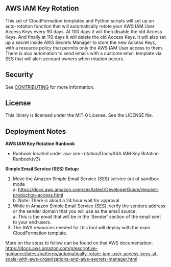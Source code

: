 ## AWS IAM Key Rotation
This set of CloudFormation templates and Python scripts will set up an auto-rotation function that will automatically rotate your AWS IAM User Access Keys every 90 days. At 100 days it will then disable the old Access Keys. And finally at 110 days it will delete the old Access Keys. It will also set up a secret inside AWS Secrets Manager to store the new Access Keys, with a resource policy that permits only the AWS IAM User access to them. There is also automation to send emails with a custome email template via SES that will alert account owners when rotation occurs. 

## Security
See [CONTRIBUTING](CONTRIBUTING.md#security-issue-notifications) for more information.

## License
This library is licensed under the MIT-0 License. See the LICENSE file.

## Deployment Notes
**AWS IAM Key Rotation Runbook**
- Runbook located under asa-iam-rotation/Docs/ASA IAM Key Rotation Runbook(v3)

**Simple Email Service (SES) Setup:**
1. Move the Amazon Simple Email Service (SES) service out of sandbox mode<br/>
a.	https://docs.aws.amazon.com/ses/latest/DeveloperGuide/request-production-access.html<br/>
b.	Note: There is about a 24 hour wait for approval
2. While in Amazon Simple Email Service (SES), verify the senders address or the sender domain that you will use as the email source.<br/>
a.	This is the email that will be in the ‘Sender’ section of the email sent to your end users.
3. The AWS resources needed for this tool will deploy with the main CloudFormation template.

More on the steps to follow can be found on thsi AWS documentation: https://docs.aws.amazon.com/prescriptive-guidance/latest/patterns/automatically-rotate-iam-user-access-keys-at-scale-with-aws-organizations-and-aws-secrets-manager.html
